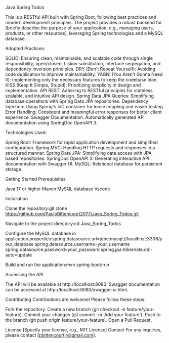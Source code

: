 Java Spring Todos

This is a RESTful API built with Spring Boot, following best practices and modern development principles. The project provides a robust backend for [briefly describe the purpose of your application, e.g., managing users, products, or other resources], leveraging Spring technologies and a MySQL database.

Adopted Practices:

SOLID: Ensuring clean, maintainable, and scalable code through single responsibility, open/closed, Liskov substitution, interface segregation, and dependency inversion principles.
DRY (Don't Repeat Yourself): Avoiding code duplication to improve maintainability.
YAGNI (You Aren't Gonna Need It): Implementing only the necessary features to keep the codebase lean.
KISS (Keep It Simple, Stupid): Prioritizing simplicity in design and implementation.
API REST: Adhering to RESTful principles for stateless, scalable, and intuitive API design.
Spring Data JPA Queries: Simplifying database operations with Spring Data JPA repositories.
Dependency Injection: Using Spring's IoC container for loose coupling and easier testing.
Error Handling: Consistent and meaningful error responses for better client experience.
Swagger Documentation: Automatically generated API documentation using SpringDoc OpenAPI 3.

Technologies Used:

Spring Boot: Framework for rapid application development and simplified configuration.
Spring MVC: Handling HTTP requests and responses in a structured manner.
Spring Data JPA: Simplifying data access with JPA-based repositories.
SpringDoc OpenAPI 3: Generating interactive API documentation with Swagger UI.
MySQL: Relational database for persistent storage.

Getting Started
Prerequisites

Java 17 or higher
Maven
MySQL database
Vscode

Installation

Clone the repository:git clone https://github.com/PauloBittencourt2077/Java_Spring_Todos.git


Navigate to the project directory:cd Java_Spring_Todos


Configure the MySQL database in application.properties:spring.datasource.url=jdbc:mysql://localhost:3306/your_database
spring.datasource.username=your_username
spring.datasource.password=your_password
spring.jpa.hibernate.ddl-auto=update


Build and run the application:mvn spring-boot:run



Accessing the API

The API will be available at http://localhost:8080.
Swagger documentation can be accessed at http://localhost:8080/swagger-ui.html.


Contributing
Contributions are welcome! Please follow these steps:

Fork the repository.
Create a new branch (git checkout -b feature/your-feature).
Commit your changes (git commit -m 'Add your feature').
Push to the branch (git push origin feature/your-feature).
Open a Pull Request.

License
[Specify your license, e.g., MIT License]
Contact
For any inquiries, please contact [pbittencourtjr@gmail.com].

